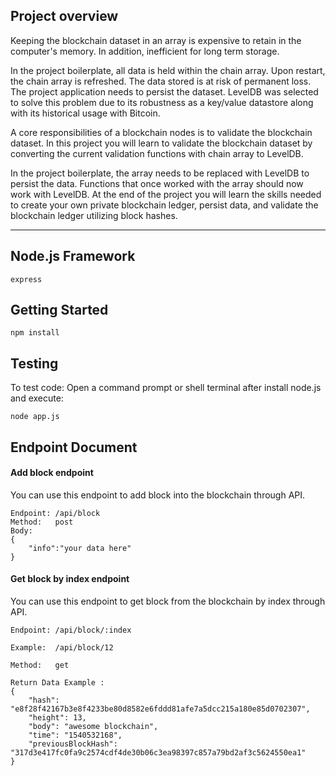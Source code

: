 ## Project overview
Keeping the blockchain dataset in an array is expensive to retain in the computer's memory. In addition, inefficient for long term storage.

In the project boilerplate, all data is held within the chain array. Upon restart, the chain array is refreshed. The data stored is at risk of permanent loss. The project application needs to persist the dataset. LevelDB was selected to solve this problem due to its robustness as a key/value datastore along with its historical usage with Bitcoin.

A core responsibilities of a blockchain nodes is to validate the blockchain dataset. In this project you will learn to validate the blockchain dataset by converting the current validation functions with chain array to LevelDB.

In the project boilerplate, the array needs to be replaced with LevelDB to persist the data.
Functions that once worked with the array should now work with LevelDB.
At the end of the project you will learn the skills needed to create your own private blockchain ledger, persist data, and validate the blockchain ledger utilizing block hashes.

---

## Node.js Framework
```
express
```

## Getting Started

```
npm install
```

## Testing

To test code:
Open a command prompt or shell terminal after install node.js and execute:

```
node app.js
```

## Endpoint Document
#### Add block endpoint 
You can use this endpoint to add block into the blockchain through API.
```
Endpoint: /api/block
Method:   post
Body:
{
	"info":"your data here"
}
```
#### Get block by index endpoint
You can use this endpoint to get block from the blockchain by index through API.
```
Endpoint: /api/block/:index

Example:  /api/block/12

Method:   get

Return Data Example :
{
    "hash": "e8f28f42167b3e8f4233be80d8582e6fddd81afe7a5dcc215a180e85d0702307",
    "height": 13,
    "body": "awesome blockchain",
    "time": "1540532168",
    "previousBlockHash": "317d3e417fc0fa9c2574cdf4de30b06c3ea98397c857a79bd2af3c5624550ea1"
}
```

